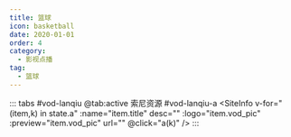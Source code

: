 ```yaml
---
title: 篮球
icon: basketball
date: 2020-01-01
order: 4
category:
  - 影视点播
tag:
  - 篮球
---
```


<ArtPlayer :src="state.src" :config="hlsConfig(state.p)" />

::: tabs #vod-lanqiu
@tab:active 索尼资源 #vod-lanqiu-a
<SiteInfo v-for="(item,k) in state.a" :name="item.title" desc="" :logo="item.vod_pic"
:preview="item.vod_pic" url="" @click="a(k)" />
:::

<script setup>
  import { vod } from '@db'
  import { hlsConfig } from '@act'
  import { useStorage } from '@vueuse/core'
  import { onMounted } from "vue";

  const state = useStorage(
    "vod-lanqiu",
    {
      src:"",
      a: [],
      b: [],
      p: []
    }
  )

  onMounted(async () => {
    state.value.a = (await vod.find({ "name": "snzy-49" })).data
    a(0)
  });
   const a = (key) => {
    const { a } = state.value
    state.value.p =a
    state.value.src = a[key].url
  }
</script>
